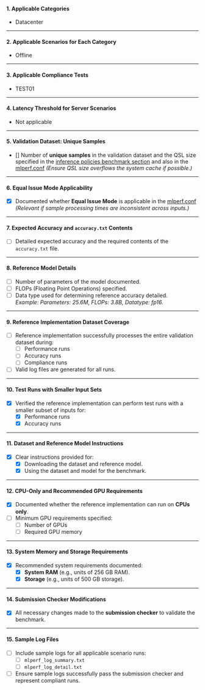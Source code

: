 
#### **1. Applicable Categories**
- Datacenter

---

#### **2. Applicable Scenarios for Each Category**
- Offline

---

#### **3. Applicable Compliance Tests**
- TEST01

---

#### **4. Latency Threshold for Server Scenarios**
- Not applicable

---

#### **5. Validation Dataset: Unique Samples**
- [] Number of **unique samples** in the validation dataset and the QSL size specified in the [inference policies benchmark section](https://github.com/mlcommons/inference_policies/blob/master/inference_rules.adoc#41-benchmarks) and also in the [mlperf.conf](https://github.com/mlcommons/inference/blob/master/loadgen/mlperf.conf)
  *(Ensure QSL size overflows the system cache if possible.)*

---

#### **6. Equal Issue Mode Applicability**
- [X] Documented whether **Equal Issue Mode** is applicable in the [mlperf.conf](https://github.com/mlcommons/inference/blob/master/loadgen/mlperf.conf#L42) 
  *(Relevant if sample processing times are inconsistent across inputs.)*

---

#### **7. Expected Accuracy and `accuracy.txt` Contents**
- [ ] Detailed expected accuracy and the required contents of the `accuracy.txt` file.

---

#### **8. Reference Model Details**
- [ ] Number of parameters of the model documented.
- [ ] FLOPs (Floating Point Operations) specified.
- [ ] Data type used for determining reference accuracy detailed.  
  *Example: Parameters: 25.6M, FLOPs: 3.8B, Datatype: fp16.*

---

#### **9. Reference Implementation Dataset Coverage**
- [ ] Reference implementation successfully processes the entire validation dataset during:
  - [ ] Performance runs
  - [ ] Accuracy runs
  - [ ] Compliance runs  
- [ ] Valid log files are generated for all runs.

---

#### **10. Test Runs with Smaller Input Sets**
- [X] Verified the reference implementation can perform test runs with a smaller subset of inputs for:
  - [X] Performance runs
  - [X] Accuracy runs

---

#### **11. Dataset and Reference Model Instructions**
- [X] Clear instructions provided for:
  - [X] Downloading the dataset and reference model.
  - [X] Using the dataset and model for the benchmark.

---

#### **12. CPU-Only and Recommended GPU Requirements**
- [X] Documented whether the reference implementation can run on **CPUs only**.
- [ ] Minimum GPU requirements specified:
  - [ ] Number of GPUs
  - [ ] Required GPU memory

---

#### **13. System Memory and Storage Requirements**
- [X] Recommended system requirements documented:
  - [X] **System RAM** (e.g., units of 256 GB RAM).
  - [X] **Storage** (e.g., units of 500 GB storage).

---

#### **14. Submission Checker Modifications**
- [X] All necessary changes made to the **submission checker** to validate the benchmark.

---

#### **15. Sample Log Files**
- [ ] Include sample logs for all applicable scenario runs:
  - [ ] `mlperf_log_summary.txt`
  - [ ] `mlperf_log_detail.txt`  
- [ ] Ensure sample logs successfully pass the submission checker and represent compliant runs.
